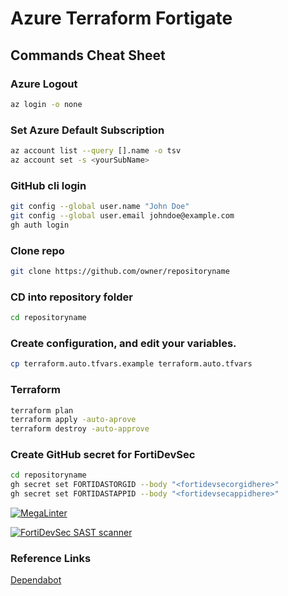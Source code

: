 # Azure Terraform Fortigate

## Commands Cheat Sheet

### Azure Logout

```bash
az login -o none
```

### Set Azure Default Subscription

```bash
az account list --query [].name -o tsv
az account set -s <yourSubName>
```

### GitHub cli login

```bash
git config --global user.name "John Doe"
git config --global user.email johndoe@example.com
gh auth login
```

### Clone repo

```bash
git clone https://github.com/owner/repositoryname
```

### CD into repository folder

```bash
cd repositoryname
```

### Create configuration, and edit your variables.

```bash
cp terraform.auto.tfvars.example terraform.auto.tfvars
```

### Terraform

```bash
terraform plan
terraform apply -auto-aprove
terraform destroy -auto-approve
```

### Create GitHub secret for FortiDevSec

```bash
cd repositoryname
gh secret set FORTIDASTORGID --body "<fortidevsecorgidhere>"
gh secret set FORTIDASTAPPID --body "<fortidevsecappidhere>"
```

[![MegaLinter](https://github.com/robinmordasiewicz/fortigate-azure-terraform/actions/workflows/mega-linter.yml/badge.svg)](https://github.com/robinmordasiewicz/fortigate-azure-terraform/actions/workflows/mega-linter.yml)

[![FortiDevSec SAST scanner](https://github.com/robinmordasiewicz/fortigate-azure-terraform/actions/workflows/sast.yml/badge.svg)](https://github.com/robinmordasiewicz/fortigate-azure-terraform/actions/workflows/sast.yml)

### Reference Links

[Dependabot](https://docs.github.com/en/code-security/dependabot/dependabot-security-updates/configuring-dependabot-security-updates)
